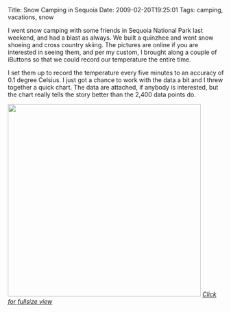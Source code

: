 Title: Snow Camping in Sequoia
Date: 2009-02-20T19:25:01
Tags: camping, vacations, snow


I went snow camping with some friends in Sequoia National Park last weekend, and had a blast as always. We built a quinzhee and went snow shoeing and cross country skiing. The pictures are online if you are interested in seeing them, and per my custom, I brought along a couple of iButtons so that we could record our temperature the entire time. 

I set them up to record the temperature every five minutes to an accuracy of 0.1 degree Celsius. I just got a chance to work with the data a bit and I threw together a quick chart. The data are attached, if anybody is interested, but the chart really tells the story better than the 2,400 data points do.

<a href="http://michaeljaylissner.com/files/images/Labeled%20Temperatures2.png"><img src="http://michaeljaylissner.com/files/images/Labeled%20Temperatures2.png" width="450"></a>
<i><a href="http://michaeljaylissner.com/files/images/Labeled%20Temperatures2.png">Click for fullsize view</a></i><!--break-->